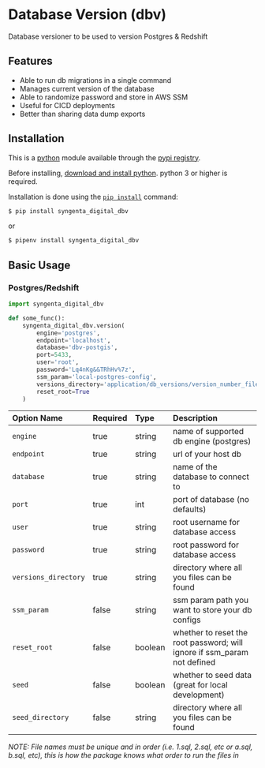 # Database Version (dbv)
Database versioner to be used to version Postgres &amp; Redshift

## Features

  * Able to run db migrations in a single command
  * Manages current version of the database
  * Able to randomize password and store in AWS SSM
  * Useful for CICD deployments
  * Better than sharing data dump exports

## Installation

This is a [python](https://www.python.org/) module available through the
[pypi registry](https://pypi.org).

Before installing, [download and install python](https://www.python.org/downloads/).
python 3 or higher is required.

Installation is done using the
[`pip install`](https://packaging.python.org/tutorials/installing-packages/) command:

```bash
$ pip install syngenta_digital_dbv
```

or

```bash
$ pipenv install syngenta_digital_dbv
```

## Basic Usage

### Postgres/Redshift
```python
import syngenta_digital_dbv

def some_func():
    syngenta_digital_dbv.version(
        engine='postgres',
        endpoint='localhost',
        database='dbv-postgis',
        port=5433,
        user='root',
        password='Lq4nKg&&TRhHv%7z',
        ssm_param='local-postgres-config',
        versions_directory='application/db_versions/version_number_files',
        reset_root=True
    )
```

Option Name         | Required | Type   | Description
:-----------        | :------- | :----- | :----------
`engine`            | true     | string | name of supported db engine (postgres)
`endpoint`          | true     | string | url of your host db
`database`          | true     | string | name of the database to connect to
`port`              | true     | int    | port of database (no defaults)
`user`              | true     | string | root username for database access
`password`          | true     | string | root password for database access
`versions_directory`| true     | string | directory where all you files can be found
`ssm_param`         | false    | string | ssm param path you want to store your db configs
`reset_root`        | false    | boolean| whether to reset the root password; will ignore if ssm_param not defined
`seed`              | false    | boolean| whether to seed data (great for local development)
`seed_directory`    | false    | string | directory where all you files can be found

*NOTE: File names must be unique and in order (i.e. 1.sql, 2.sql, etc or a.sql, b.sql, etc), this is how the package knows what order to run the files in*
